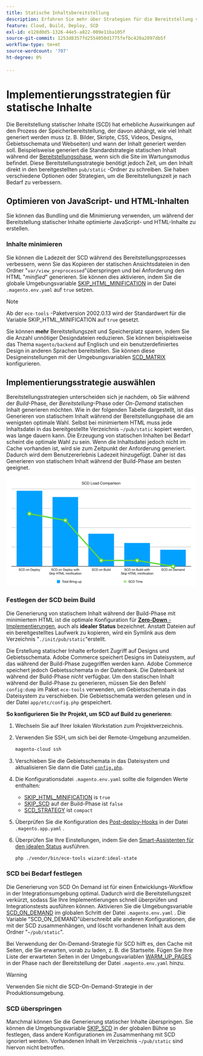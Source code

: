 ```yaml
---
title: Statische Inhaltsbereitstellung
description: Erfahren Sie mehr über Strategien für die Bereitstellung von statischen Inhalten wie Bildern, Skripten und CSS in Adobe Commerce für Cloud-Infrastrukturprojekte.
feature: Cloud, Build, Deploy, SCD
exl-id: e128d0d5-1326-44e5-a822-009e11ba105f
source-git-commit: 1253d8357fd2554050d1775fefbc420a2097db5f
workflow-type: tm+mt
source-wordcount: '707'
ht-degree: 0%

---
```


# Implementierungsstrategien für statische Inhalte

Die Bereitstellung statischer Inhalte (SCD) hat erhebliche Auswirkungen auf den Prozess der Speicherbereitstellung, der davon abhängt, wie viel Inhalt generiert werden muss (z. B. Bilder, Skripte, CSS, Videos, Designs, Gebietsschemata und Webseiten) und wann der Inhalt generiert werden soll. Beispielsweise generiert die Standardstrategie statischen Inhalt während der [Bereitstellungsphase](process.md#deploy-phase-deploy-phase), wenn sich die Site im Wartungsmodus befindet. Diese Bereitstellungsstrategie benötigt jedoch Zeit, um den Inhalt direkt in den bereitgestellten `pub/static` -Ordner zu schreiben. Sie haben verschiedene Optionen oder Strategien, um die Bereitstellungszeit je nach Bedarf zu verbessern.

## Optimieren von JavaScript- und HTML-Inhalten

Sie können das Bundling und die Minimierung verwenden, um während der Bereitstellung statischer Inhalte optimierte JavaScript- und HTML-Inhalte zu erstellen.

### Inhalte minimieren

Sie können die Ladezeit der SCD während des Bereitstellungsprozesses verbessern, wenn Sie das Kopieren der statischen Ansichtsdateien in den Ordner &quot;`var/view_preprocessed`&quot;überspringen und bei Anforderung den HTML &quot;_minified_&quot; generieren. Sie können dies aktivieren, indem Sie die globale Umgebungsvariable [SKIP_HTML_MINIFICATION](../environment/variables-global.md#skiphtmlminification) in der Datei `.magento.env.yaml` auf `true` setzen.

>[!NOTE]
>
>Ab der `ece-tools` -Paketversion 2002.0.13 wird der Standardwert für die Variable SKIP_HTML_MINIFICATION auf `true` gesetzt.

Sie können **mehr** Bereitstellungszeit und Speicherplatz sparen, indem Sie die Anzahl unnötiger Designdateien reduzieren. Sie können beispielsweise das Thema `magento/backend` auf Englisch und ein benutzerdefiniertes Design in anderen Sprachen bereitstellen. Sie können diese Designeinstellungen mit der Umgebungsvariablen [SCD_MATRIX](../environment/variables-deploy.md#scdmatrix) konfigurieren.

## Implementierungsstrategie auswählen

Bereitstellungsstrategien unterscheiden sich je nachdem, ob Sie während der _Build_-Phase, der _Bereitstellung_-Phase oder _On-Demand_ statischen Inhalt generieren möchten. Wie in der folgenden Tabelle dargestellt, ist das Generieren von statischem Inhalt während der Bereitstellungsphase die am wenigsten optimale Wahl. Selbst bei minimiertem HTML muss jede Inhaltsdatei in das bereitgestellte Verzeichnis `~/pub/static` kopiert werden, was lange dauern kann. Die Erzeugung von statischen Inhalten bei Bedarf scheint die optimale Wahl zu sein. Wenn die Inhaltsdatei jedoch nicht im Cache vorhanden ist, wird sie zum Zeitpunkt der Anforderung generiert. Dadurch wird dem Benutzererlebnis Ladezeit hinzugefügt. Daher ist das Generieren von statischem Inhalt während der Build-Phase am besten geeignet.

![SCD-Ladevergleich](../../assets/scd-load-times.png)

### Festlegen der SCD beim Build

Die Generierung von statischem Inhalt während der Build-Phase mit minimiertem HTML ist die optimale Konfiguration für [**Zero-Down** -Implementierungen](reduce-downtime.md), auch als **idealer Status** bezeichnet. Anstatt Dateien auf ein bereitgestelltes Laufwerk zu kopieren, wird ein Symlink aus dem Verzeichnis &quot;`./init/pub/static`&quot;erstellt.

Die Erstellung statischer Inhalte erfordert Zugriff auf Designs und Gebietsschemata. Adobe Commerce speichert Designs im Dateisystem, auf das während der Build-Phase zugegriffen werden kann. Adobe Commerce speichert jedoch Gebietsschemata in der Datenbank. Die Datenbank ist während der Build-Phase _nicht_ verfügbar. Um den statischen Inhalt während der Build-Phase zu generieren, müssen Sie den Befehl `config:dump` im Paket `ece-tools` verwenden, um Gebietsschemata in das Dateisystem zu verschieben. Die Gebietsschemata werden gelesen und in der Datei `app/etc/config.php` gespeichert.

**So konfigurieren Sie Ihr Projekt, um SCD auf Build zu generieren**:

1. Wechseln Sie auf Ihrer lokalen Workstation zum Projektverzeichnis.
1. Verwenden Sie SSH, um sich bei der Remote-Umgebung anzumelden.

   ```bash
   magento-cloud ssh
   ```

1. Verschieben Sie die Gebietsschemata in das Dateisystem und aktualisieren Sie dann die Datei [`config.php`](../development/commerce-version.md#create-a-configphp-file).

1. Die Konfigurationsdatei `.magento.env.yaml` sollte die folgenden Werte enthalten:

   - [SKIP_HTML_MINIFICATION](../environment/variables-global.md#skip_html_minification) is `true`
   - [SKIP_SCD](../environment/variables-build.md#skip_scd) auf der Build-Phase ist `false`
   - [SCD_STRATEGY](../environment/variables-build.md#scd_strategy) ist `compact`

1. Überprüfen Sie die Konfiguration des [Post-deploy-Hooks](../application/hooks-property.md) in der Datei `.magento.app.yaml` .

1. Überprüfen Sie Ihre Einstellungen, indem Sie den [Smart-Assistenten für den idealen Status](smart-wizards.md) ausführen.

   ```bash
   php ./vendor/bin/ece-tools wizard:ideal-state
   ```

### SCD bei Bedarf festlegen

Die Generierung von SCD On Demand ist für einen Entwicklungs-Workflow in der Integrationsumgebung optimal. Dadurch wird die Bereitstellungszeit verkürzt, sodass Sie Ihre Implementierungen schnell überprüfen und Integrationstests ausführen können. Aktivieren Sie die Umgebungsvariable [SCD_ON_DEMAND](../environment/variables-global.md#scdondemand) im globalen Schritt der Datei `.magento.env.yaml` . Die Variable &quot;SCD_ON_DEMAND&quot;überschreibt alle anderen Konfigurationen, die mit der SCD zusammenhängen, und löscht vorhandenen Inhalt aus dem Ordner &quot;`~/pub/static`&quot;.

Bei Verwendung der On-Demand-Strategie für SCD hilft es, den Cache mit Seiten, die Sie erwarten, vorab zu laden, z. B. die Startseite. Fügen Sie Ihre Liste der erwarteten Seiten in der Umgebungsvariablen [WARM_UP_PAGES](../environment/variables-post-deploy.md#warmuppages) in der Phase nach der Bereitstellung der Datei `.magento.env.yaml` hinzu.

>[!WARNING]
>
>Verwenden Sie nicht die SCD-On-Demand-Strategie in der Produktionsumgebung.

### SCD überspringen

Manchmal können Sie die Generierung statischer Inhalte überspringen. Sie können die Umgebungsvariable [SKIP_SCD](../environment/variables-build.md#skipscd) in der globalen Bühne so festlegen, dass andere Konfigurationen im Zusammenhang mit SCD ignoriert werden. Vorhandenen Inhalt im Verzeichnis `~/pub/static` sind hiervon nicht betroffen.
